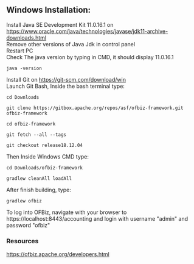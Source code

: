 ## Windows Installation:
Install Java SE Development Kit 11.0.16.1 on https://www.oracle.com/java/technologies/javase/jdk11-archive-downloads.html
<br>
Remove other versions of Java Jdk in control panel
<br>
Restart PC
<br>
Check The java version by typing in CMD, it should display 11.0.16.1
```
java -version
```
Install Git on https://git-scm.com/download/win
<br>
Launch Git Bash, 
Inside the bash terminal type:
```
cd Downloads
```
```
git clone https://gitbox.apache.org/repos/asf/ofbiz-framework.git ofbiz-framework
```
```
cd ofbiz-framework
```
```
git fetch --all --tags
```
```
git checkout release18.12.04
```

Then Inside Windows CMD type:
```
cd Downloads/ofbiz-framework
```
```
gradlew cleanAll loadAll
```

After finish building, type:

```
gradlew ofbiz 
```

To log into OFBiz, navigate with your browser to
https://localhost:8443/accounting
and login with username "admin" and password "ofbiz"

### Resources
https://ofbiz.apache.org/developers.html

